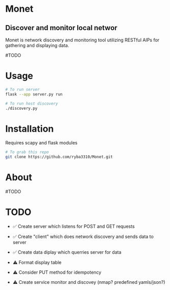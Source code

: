 # Monet


## Discover and monitor local networ

Monet is network discovery and monitoring tool utilizing RESTful AIPs for gathering and displaying data.

#TODO

# Usage

```sh
# To run server
flask --app server.py run

# To run host discovery
./discovery.py

```
# Installation

Requires scapy and flask modules

```sh
# To grab this repo
git clone https://github.com/ryba3310/Monet.git
```

# About

#TODO

# TODO

- ✅ Create server which listens for POST and GET requests

- ✅ Create "client" which does network discovery and sends data to server

- ✅  Create data diplay which querries server for data

- ⚠️  Format display table

- ⚠️  Consider PUT method for idempotency

- ⚠️  Create service monitor and discovey (nmap? predefined yamls/json?)


